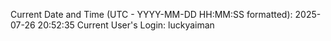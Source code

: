 Current Date and Time (UTC - YYYY-MM-DD HH:MM:SS formatted): 2025-07-26 20:52:35
Current User's Login: luckyaiman
